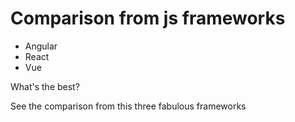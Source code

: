# Comparison from js frameworks

* Angular
* React
* Vue

What's the best?

See the comparison from this three fabulous frameworks




